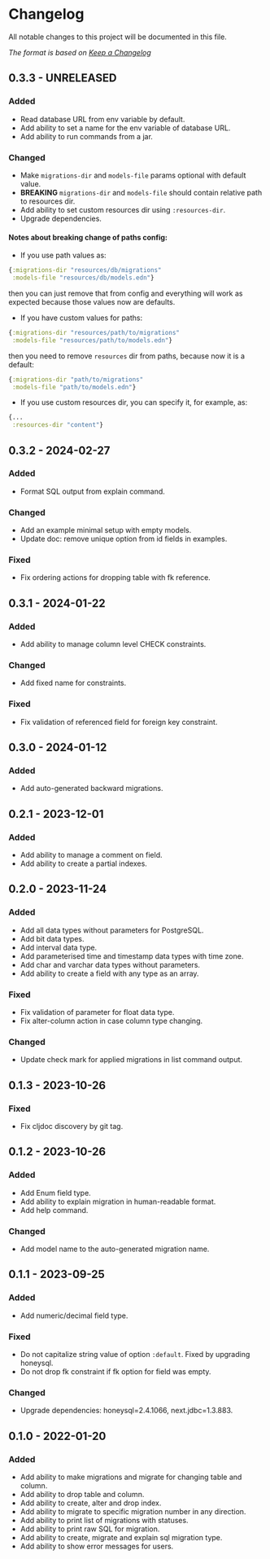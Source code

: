 # Changelog

All notable changes to this project will be documented in this file.

*The format is based on [Keep a Changelog](https://keepachangelog.com/en/1.0.0/)*

## 0.3.3 - UNRELEASED

### Added

- Read database URL from env variable by default.
- Add ability to set a name for the env variable of database URL. 
- Add ability to run commands from a jar.

### Changed

- Make `migrations-dir` and `models-file` params optional with default value.
- **BREAKING** `migrations-dir` and `models-file` should contain relative path to resources dir.
- Add ability to set custom resources dir using `:resources-dir`.
- Upgrade dependencies.

#### Notes about breaking change of paths config:

- If you use path values as: 
```clojure
{:migrations-dir "resources/db/migrations" 
 :models-file "resources/db/models.edn"}
```
then you can just remove that from config and everything will work as expected because 
those values now are defaults.

- If you have custom values for paths:
```clojure
{:migrations-dir "resources/path/to/migrations" 
 :models-file "resources/path/to/models.edn"}
```

then you need to remove `resources` dir from paths, because now it is a default:

```clojure
{:migrations-dir "path/to/migrations" 
 :models-file "path/to/models.edn"}
```

- If you use custom resources dir, you can specify it, for example, as:
```clojure
{...
 :resources-dir "content"}
```

## 0.3.2 - 2024-02-27

### Added

- Format SQL output from explain command.

### Changed

- Add an example minimal setup with empty models.
- Update doc: remove unique option from id fields in examples.

### Fixed

- Fix ordering actions for dropping table with fk reference.


## 0.3.1 - 2024-01-22

### Added

- Add ability to manage column level CHECK constraints.

### Changed

- Add fixed name for constraints.

### Fixed

- Fix validation of referenced field for foreign key constraint.

## 0.3.0 - 2024-01-12

### Added

- Add auto-generated backward migrations.


## 0.2.1 - 2023-12-01

### Added

- Add ability to manage a comment on field.
- Add ability to create a partial indexes.

## 0.2.0 - 2023-11-24

### Added

- Add all data types without parameters for PostgreSQL.
- Add bit data types.
- Add interval data type.
- Add parameterised time and timestamp data types with time zone.
- Add char and varchar data types without parameters.
- Add ability to create a field with any type as an array.

### Fixed

- Fix validation of parameter for float data type.
- Fix alter-column action in case column type changing.

### Changed

- Update check mark for applied migrations in list command output.

## 0.1.3 - 2023-10-26

### Fixed

- Fix cljdoc discovery by git tag.

## 0.1.2 - 2023-10-26

### Added

- Add Enum field type.
- Add ability to explain migration in human-readable format.
- Add help command.

### Changed

- Add model name to the auto-generated migration name.

## 0.1.1 - 2023-09-25

### Added

- Add numeric/decimal field type.

### Fixed

- Do not capitalize string value of option `:default`. Fixed by upgrading honeysql.
- Do not drop fk constraint if fk option for field was empty. 

### Changed

- Upgrade dependencies: honeysql=2.4.1066, next.jdbc=1.3.883.

## 0.1.0 - 2022-01-20

### Added

- Add ability to make migrations and migrate for changing table and column.
- Add ability to drop table and column.
- Add ability to create, alter and drop index.
- Add ability to migrate to specific migration number in any direction.
- Add ability to print list of migrations with statuses.
- Add ability to print raw SQL for migration.
- Add ability to create, migrate and explain sql migration type.
- Add ability to show error messages for users.
